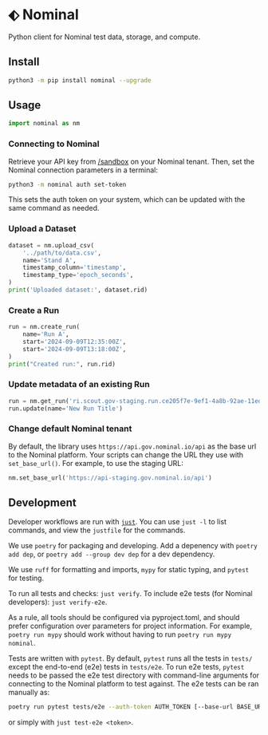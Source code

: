 # ⬖ Nominal

Python client for Nominal test data, storage, and compute.

## Install

```sh
python3 -m pip install nominal --upgrade
```

## Usage

```py
import nominal as nm
```

### Connecting to Nominal

Retrieve your API key from [/sandbox](https://app.gov.nominal.io/sandbox) on your Nominal tenant. Then, set the Nominal connection parameters in a terminal:

```sh
python3 -m nominal auth set-token
```

This sets the auth token on your system, which can be updated with the same command as needed.

### Upload a Dataset

```py
dataset = nm.upload_csv(
    '../path/to/data.csv',
    name='Stand A',
    timestamp_column='timestamp',
    timestamp_type='epoch_seconds',
)
print('Uploaded dataset:', dataset.rid)
```

### Create a Run

```py
run = nm.create_run(
    name='Run A',
    start='2024-09-09T12:35:00Z',
    start='2024-09-09T13:18:00Z',
)
print("Created run:", run.rid)
```

### Update metadata of an existing Run

```py
run = nm.get_run('ri.scout.gov-staging.run.ce205f7e-9ef1-4a8b-92ae-11edc77441c6')
run.update(name='New Run Title')
```

### Change default Nominal tenant

By default, the library uses `https://api.gov.nominal.io/api` as the base url to the Nominal platform. Your scripts can change the URL they use with `set_base_url()`. For example, to use the staging URL:

```py
nm.set_base_url('https://api-staging.gov.nominal.io/api')
```

## Development

Developer workflows are run with [`just`](https://github.com/casey/just). You can use `just -l` to list commands, and view the `justfile` for the commands.

We use `poetry` for packaging and developing. Add a depenency with `poetry add dep`, or `poetry add --group dev dep` for a dev dependency.

We use `ruff` for formatting and imports, `mypy` for static typing, and `pytest` for testing.

To run all tests and checks: `just verify`. To include e2e tests (for Nominal developers): `just verify-e2e`.

As a rule, all tools should be configured via pyproject.toml, and should prefer configuration over parameters for project information. For example, `poetry run mypy` should work without having to run `poetry run mypy nominal`.

Tests are written with `pytest`. By default, `pytest` runs all the tests in `tests/` except the end-to-end (e2e) tests in `tests/e2e`. To run e2e tests, `pytest` needs to be passed the e2e test directory with command-line arguments for connecting to the Nominal platform to test against. The e2e tests can be ran manually as:

```sh
poetry run pytest tests/e2e --auth-token AUTH_TOKEN [--base-url BASE_URL]
```

or simply with `just test-e2e <token>`.
